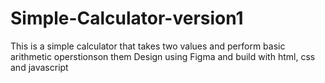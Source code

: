 # Simple-Calculator-version1
This is a simple calculator that takes two values and perform basic arithmetic operstionson them
Design using Figma and build with html, css and javascript
